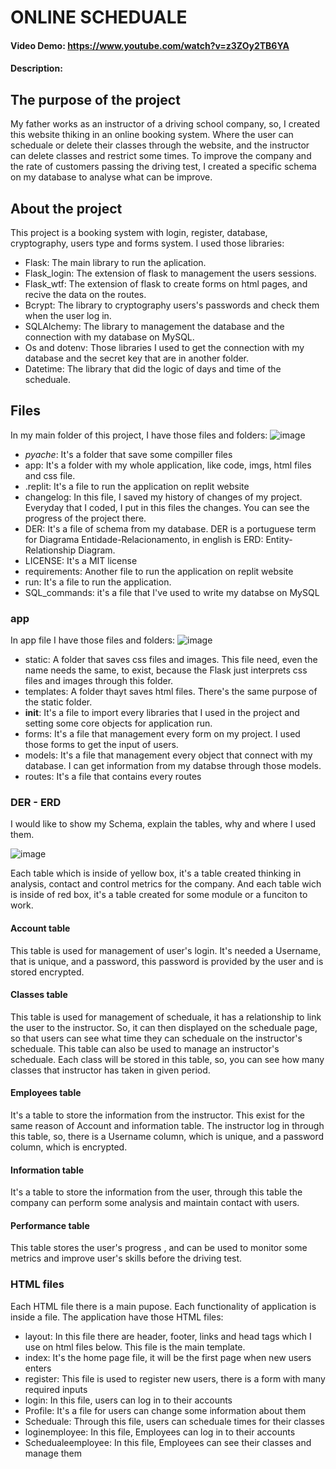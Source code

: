 # ONLINE SCHEDUALE 
#### Video Demo: https://www.youtube.com/watch?v=z3ZOy2TB6YA
#### Description:
## The purpose of the project
My father works as an instructor of a driving school company, so, I created this website thiking in an online booking system. Where the user can scheduale or delete their classes through the website, and the instructor can delete classes and restrict some times. To improve the company and the rate of customers passing the driving test, I created a specific schema on my database to analyse what can be improve.
## About the project
This project is a booking system with login, register, database, cryptography, users type and forms system. I used those libraries:
- Flask: The main library to run the aplication.
- Flask_login: The extension of flask to management the users sessions.
- Flask_wtf: The extension of flask to create forms on html pages, and recive the data on the routes.
- Bcrypt: The library to cryptography users's passwords and check them when the user log in.
- SQLAlchemy: The library to management the database and the connection with my database on MySQL.
- Os and dotenv: Those libraries I used to get the connection with my database and the secret key that are in another folder.
- Datetime: The library that did the logic of days and time of the scheduale.
## Files
In my main folder of this project, I have those files and folders:
![image](https://github.com/user-attachments/assets/6a85a5dd-5ffe-4348-a084-bf392672638d)
- _pyache_: It's a folder that save some compiller files
- app: It's a folder with my whole application, like code, imgs, html files and css file.
- .replit: It's a file to run the application on replit website
- changelog: In this file, I saved my history of changes of my project. Everyday that I coded, I put in this files the changes. You can see the progress of the project there.
- DER: It's a file of schema from my database. DER is a portuguese term for Diagrama Entidade-Relacionamento, in english is ERD: Entity-Relationship Diagram.
- LICENSE: It's a MIT license
- requirements: Another file to run the application on replit website
- run: It's a file to run the application.
- SQL_commands: it's a file that I've used to write my databse on MySQL
### app
In app file I have those files and folders:
![image](https://github.com/user-attachments/assets/1ca7e330-eeef-492c-b4ca-7ab5bcd5a952)
- static: A folder that saves css files and images. This file need, even the name needs the same, to exist, because the Flask just interprets css files and images through this folder.
- templates: A folder thayt saves html files. There's the same purpose of the static folder.
- __init__: It's a file to import every libraries that I used in the project and setting some core objects for application run.
- forms: It's a file that management every form on my project. I used those forms to get the input of users.
- models: It's a file that management every object that connect with my database. I can get information from my databse through those models.
- routes: It's a file that contains every routes
### DER - ERD
I would like to show my Schema, explain the tables, why and where I used them.

![image](https://github.com/user-attachments/assets/fea3cdf3-58e8-41fe-9863-8588e93178ce)

Each table which is inside of yellow box, it's a table created thinking in analysis, contact and control metrics for the company.  And each table wich is inside of red box, it's a table created for some module or a funciton to work.
#### Account table
This table is used for management of user's login. It's needed a Username, that is unique, and a password, this password is provided by the user and is stored encrypted.
#### Classes table
This table is used for management of scheduale, it has a relationship to link the user to the instructor. So, it can then displayed on the scheduale page, so that users can see what time they can scheduale on the instructor's scheduale.
This table can also be used to manage an instructor's scheduale. Each class will be stored in this table, so, you can see how many classes that instructor has taken in given period.
#### Employees table
It's a table to store the information from the instructor. This exist for the same reason of Account and information table.
The instructor log in through this table, so, there is a Username column, which is unique, and a password column, which is encrypted.
#### Information table
It's a table to store the information from the user, through this table the company can perform some analysis and maintain contact with users.
#### Performance table
This table stores the user's progress , and can be used to monitor some metrics and improve user's skills before the driving test.
### HTML files
Each HTML file there is a main pupose. Each functionality of application is inside a file. The application have those HTML files:
- layout: In this file there are header, footer, links and head tags which I use on html files below. This file is the main template.
- index: It's the home page file, it will be the first page when new users enters
- register: This file is used to register new users, there is a form with many required inputs
- login: In this file, users can log in to their accounts
- Profile: It's a file for users can change some information about them
- Scheduale: Through this file, users can scheduale times for their classes
- loginemployee: In this file, Employees can log in to their accounts
- Schedualeemployee: In this file, Employees can see their classes and manage them



